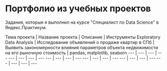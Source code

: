 # **Портфолио из учебных проектов**
Задания, которые я выполнил на курсе "Специалист по Data Science" в Яндекс.Практикум.

Тема проекта | Название проекта | Описание | Инструменты 
Exploratory Data Analysis | Исследование объявлений о продаже квартир в СПб |Выявить закономерности влияния параметров объекта недвижимости на его рыночную стоимость | pandas, matplotlib, seaborn 
--- | --- | --- | --- 
--- | --- | --- | --- 
--- | --- | --- | --- 
--- | --- | --- | --- 
--- | --- | --- | --- 
--- | --- | --- | --- 

